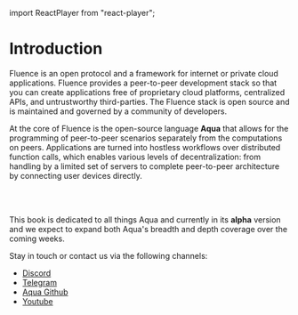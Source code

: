 import ReactPlayer from "react-player";

# Introduction

Fluence is an open protocol and a framework for internet or private cloud applications. Fluence provides a peer-to-peer development stack so that you can create applications free of proprietary cloud platforms, centralized APIs, and untrustworthy third-parties. The Fluence stack is open source and is maintained and governed by a community of developers.

At the core of Fluence is the open-source language **Aqua** that allows for the programming of peer-to-peer scenarios separately from the computations on peers. Applications are turned into hostless workflows over distributed function calls, which enables various levels of decentralization: from handling by a limited set of servers to complete peer-to-peer architecture by connecting user devices directly.

<ReactPlayer controls url="https://youtu.be/dIUXgdEcUPg" width="100%" />
<br />
<ReactPlayer controls url="https://youtu.be/M_u-EnWrMOQ" width="100%" />
<br />

This book is dedicated to all things Aqua and currently in its **alpha** version and we expect to expand both Aqua's breadth and depth coverage over the coming weeks.

Stay in touch or contact us via the following channels:

- [Discord](https://discord.gg)
- [Telegram](https://t.me/fluence_project)
- [Aqua Github](https://github.com/fluencelabs/aqua)
- [Youtube](https://www.youtube.com/channel/UC3b5eFyKRFlEMwSJ1BTjpbw)
